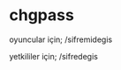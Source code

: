 # chgpass
oyuncular için;
/sifremidegis <suanki sifre> <yeni sifre>

yetkililer için;
/sifredegis <hesapismi> <yeni sifre>
